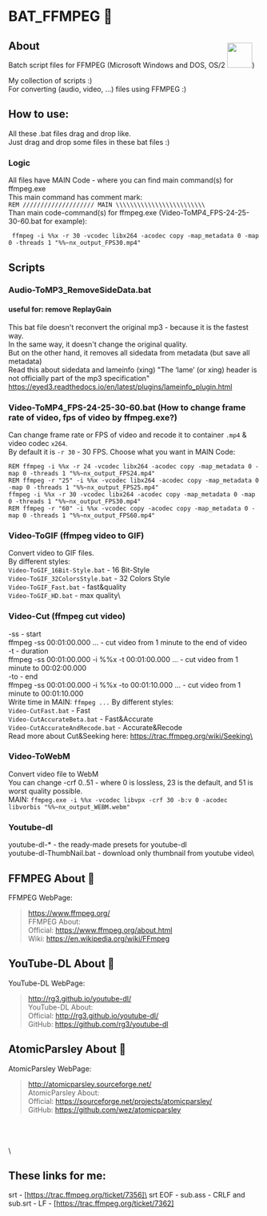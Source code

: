 # BAT_FFMPEG :movie_camera:
## About
Batch script files for FFMPEG (Microsoft Windows and DOS, OS/2 <img src=https://emojipedia-us.s3.amazonaws.com/thumbs/120/emojione/151/unicorn-face_1f984.png width="50px" style="margin-top:-50px">)

My collection of scripts :)\
For converting (audio, video, ...) files using FFMPEG :)

## How to use:
All these .bat files drag and drop like.\
Just drag and drop some files in these bat files :)

### Logic
All files have MAIN Code - where you can find main command(s) for ffmpeg.exe\
This main command has comment mark:  
```REM //////////////////// MAIN \\\\\\\\\\\\\\\\\\\\\\\\\```\
Than main code-command(s) for ffmpeg.exe (Video-ToMP4_FPS-24-25-30-60.bat for example):
```
 ffmpeg -i %%x -r 30 -vcodec libx264 -acodec copy -map_metadata 0 -map 0 -threads 1 "%%~nx_output_FPS30.mp4"
```
## Scripts

### Audio-ToMP3_RemoveSideData.bat
#### useful for: remove ReplayGain
This bat file doesn't reconvert the original mp3 - because it is the fastest way.\
In the same way, it doesn't change the original quality.\
But on the other hand, it removes all sidedata from metadata (but save all metadata)\
Read this about sidedata and lameinfo (xing) "The ‘lame’ (or xing) header is not officially part of the mp3 specification"\
https://eyed3.readthedocs.io/en/latest/plugins/lameinfo_plugin.html

### Video-ToMP4_FPS-24-25-30-60.bat (How to change frame rate of video, fps of video by ffmpeg.exe?)
Can change frame rate or FPS of video and recode it to container `.mp4` & video codec `x264`.\
By default it is `-r 30` - 30 FPS. Choose what you want in MAIN Code:
```
REM ffmpeg -i %%x -r 24 -vcodec libx264 -acodec copy -map_metadata 0 -map 0 -threads 1 "%%~nx_output_FPS24.mp4"
REM ffmpeg -r "25" -i %%x -vcodec libx264 -acodec copy -map_metadata 0 -map 0 -threads 1 "%%~nx_output_FPS25.mp4"
ffmpeg -i %%x -r 30 -vcodec libx264 -acodec copy -map_metadata 0 -map 0 -threads 1 "%%~nx_output_FPS30.mp4"
REM ffmpeg -r "60" -i %%x -vcodec copy -acodec copy -map_metadata 0 -map 0 -threads 1 "%%~nx_output_FPS60.mp4"
```
### Video-ToGIF (ffmpeg video to GIF)
Convert video to GIF files.\
By different styles:\
`Video-ToGIF_16Bit-Style.bat` - 16 Bit-Style\
`Video-ToGIF_32ColorsStyle.bat` - 32 Colors Style\
`Video-ToGIF_Fast.bat` - fast&quality\
`Video-ToGIF_HD.bat` - max quality\
### Video-Cut (ffmpeg cut video)
-ss - start\
ffmpeg -ss 00:01:00.000  ... - cut video from 1 minute to the end of video\
-t - duration\
ffmpeg -ss 00:01:00.000 -i %%x -t 00:01:00.000 ... - cut video from 1 minute to 00:02:00.000\
-to - end\
ffmpeg -ss 00:01:00.000 -i %%x -to 00:01:10.000 ... - cut video from 1 minute to 00:01:10.000\
Write time in MAIN: ```ffmpeg ...```
By different styles:\
`Video-CutFast.bat` - Fast\
`Video-CutAccurateBeta.bat` - Fast&Accurate\
`Video-CutAccurateAndRecode.bat` - Accurate&Recode\
Read more about Cut&Seeking here: https://trac.ffmpeg.org/wiki/Seeking\
### Video-ToWebM
Convert video file to WebM\
You can change -crf 0..51 - where 0 is lossless, 23 is the default, and 51 is worst quality possible.\
MAIN:
```ffmpeg.exe -i %%x -vcodec libvpx -crf 30 -b:v 0 -acodec libvorbis "%%~nx_output_WEBM.webm"```
### Youtube-dl
youtube-dl-* - the ready-made presets for youtube-dl\
youtube-dl-ThumbNail.bat - download only thumbnail from youtube video\
## FFMPEG About :movie_camera:
FFMPEG WebPage: 
> https://www.ffmpeg.org/  
> FFMPEG About:  
> Official: https://www.ffmpeg.org/about.html  
> Wiki: https://en.wikipedia.org/wiki/FFmpeg

## YouTube-DL About :movie_camera:
YouTube-DL WebPage: 
> http://rg3.github.io/youtube-dl/  
> YouTube-DL About:  
> Official: http://rg3.github.io/youtube-dl/  
> GitHub: https://github.com/rg3/youtube-dl 

## AtomicParsley About :movie_camera:
AtomicParsley WebPage: 
> http://atomicparsley.sourceforge.net/  
> AtomicParsley About:  
> Official: https://sourceforge.net/projects/atomicparsley/  
> GitHub: https://github.com/wez/atomicparsley  

\
\
\
\\

## These links for me:
srt - [https://trac.ffmpeg.org/ticket/7356]\
srt EOF -  sub.ass - CRLF and sub.srt - LF - [https://trac.ffmpeg.org/ticket/7362]
